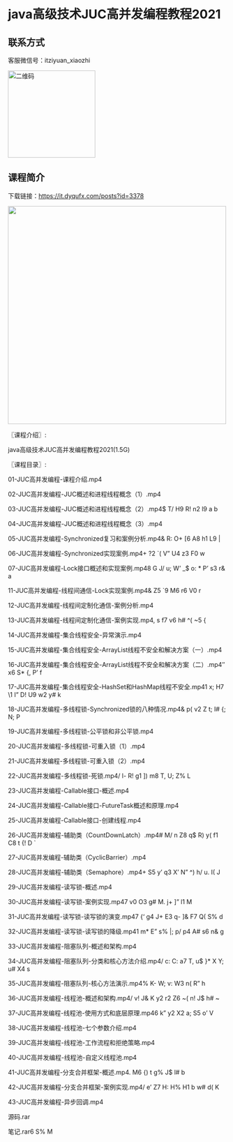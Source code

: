 # java高级技术JUC高并发编程教程2021

## 联系方式

客服微信号：itziyuan_xiaozhi

<img src="https://ziyuanyun.oss-cn-guangzhou.aliyuncs.com/common/20240614073449/666b82192834a.jpg" width="200" height="200" alt="二维码">

## 课程简介

下载链接：https://it.dyqufx.com/posts?id=3378

<img src="https://ziyuanyun.oss-cn-guangzhou.aliyuncs.com/yun/20240515185138/664493ba39e03.jpg" width="500" alt="">

  〖课程介绍〗:

 java高级技术JUC高并发编程教程2021(1.5G)

 〖课程目录〗:

 01-JUC高并发编程-课程介绍.mp4

 02-JUC高并发编程-JUC概述和进程线程概念（1）.mp4

 03-JUC高并发编程-JUC概述和进程线程概念（2）.mp4$ T/ H9 R! n2 l9 a b

 04-JUC高并发编程-JUC概述和进程线程概念（3）.mp4

 05-JUC高并发编程-Synchronized复习和案例分析.mp4&amp; R: O+ [6 A8 h1 L9 |

 06-JUC高并发编程-Synchronized实现案例.mp4+ ?2 `( V&#8221; U4 z3 F0 w

 07-JUC高并发编程-Lock接口概述和实现案例.mp48 G J/ u; W&#8217; _$ o: * P&#8217; s3 r&amp; a

 11-JUC高并发编程-线程间通信-Lock实现案例.mp4&amp; Z5 `9 M6 r6 V0 r

 12-JUC高并发编程-线程间定制化通信-案例分析.mp4

 13-JUC高并发编程-线程间定制化通信-案例实现.mp4, s f7 v6 h# ^( ~5 {

 14-JUC高并发编程-集合线程安全-异常演示.mp4

 15-JUC高并发编程-集合线程安全-ArrayList线程不安全和解决方案（一）.mp4

 16-JUC高并发编程-集合线程安全-ArrayList线程不安全和解决方案（二）.mp4&#8243; x6 S* {, P&#8217; f

 17-JUC高并发编程-集合线程安全-HashSet和HashMap线程不安全.mp41 x; H7 \1 I&#8221; D! U9 w2 y# k

 18-JUC高并发编程-多线程锁-Synchronized锁的八种情况.mp4&amp; p( v2 Z t; I# {; N; P

 19-JUC高并发编程-多线程锁-公平锁和非公平锁.mp4

 20-JUC高并发编程-多线程锁-可重入锁（1）.mp4

 21-JUC高并发编程-多线程锁-可重入锁（2）.mp4

 22-JUC高并发编程-多线程锁-死锁.mp4/ l- R! g1 ]) m8 T, U; Z% L

 23-JUC高并发编程-Callable接口-概述.mp4

 24-JUC高并发编程-Callable接口-FutureTask概述和原理.mp4

 25-JUC高并发编程-Callable接口-创建线程.mp4

 26-JUC高并发编程-辅助类（CountDownLatch）.mp4# M/ n Z8 q$ R) y( f1 C8 t {! D `

 27-JUC高并发编程-辅助类（CyclicBarrier）.mp4

 28-JUC高并发编程-辅助类（Semaphore）.mp4+ S5 y&#8217; q3 X&#8217; N&#8221; ^) h/ u. I( J

 29-JUC高并发编程-读写锁-概述.mp4

 30-JUC高并发编程-读写锁-案例实现.mp47 v0 O3 g# M. j+ ]&#8221; l1 M

 31-JUC高并发编程-读写锁-读写锁的演变.mp47 {&#8216; g4 J+ E3 q- ]&amp; F7 Q( S% d

 32-JUC高并发编程-读写锁-读写锁的降级.mp41 m* E&#8221; s% |; p/ p4 A# s6 n&amp; g

 33-JUC高并发编程-阻塞队列-概述和架构.mp4

 34-JUC高并发编程-阻塞队列-分类和核心方法介绍.mp4/ c: C: a7 T, u$ }* X Y; u# X4 s

 35-JUC高并发编程-阻塞队列-核心方法演示.mp4% K- W; v: W3 n( R&#8221; h

 36-JUC高并发编程-线程池-概述和架构.mp4/ v! J&amp; K y2 r2 Z6 ~( n! J$ h# ~

 37-JUC高并发编程-线程池-使用方式和底层原理.mp46 k&#8221; y2 X2 a; S5 o&#8217; V

 38-JUC高并发编程-线程池-七个参数介绍.mp4

 39-JUC高并发编程-线程池-工作流程和拒绝策略.mp4

 40-JUC高并发编程-线程池-自定义线程池.mp4

 41-JUC高并发编程-分支合并框架-概述.mp4. M6 {) t g% J$ l# b

 42-JUC高并发编程-分支合并框架-案例实现.mp4/ e&#8217; Z7 H: H% H1 b w# d( K

 43-JUC高并发编程-异步回调.mp4

 源码.rar

 笔记.rar6 S% M

  